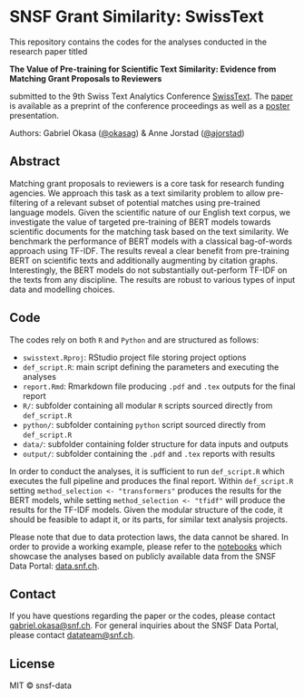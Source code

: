 # SNSF Grant Similarity: SwissText

This repository contains the codes for the analyses conducted in the research paper titled

**The Value of Pre-training for Scientific Text Similarity: Evidence from Matching Grant Proposals to Reviewers**

submitted to the 9th Swiss Text Analytics Conference [SwissText](https://www.swisstext.org/). The [paper](https://www.swisstext.org/wp-content/uploads/2024/06/Proceedings_Preprint.pdf#99) is available as a preprint of the conference proceedings as well as a [poster](https://github.com/snsf-data/snsf-grant-similarity/tree/main/swisstext/output/snsf_swisstext_poster.pdf) presentation.

Authors: Gabriel Okasa ([@okasag](https://github.com/okasag)) \& Anne Jorstad ([@ajorstad](https://github.com/ajorstad))

## Abstract

Matching grant proposals to reviewers is a core task for research funding agencies. We approach
this task as a text similarity problem to allow pre-filtering of a relevant subset of potential
matches using pre-trained language models. Given the scientific nature of our English text corpus,
we investigate the value of targeted pre-training of BERT models towards scientific documents for
the matching task based on the text similarity. We benchmark the performance of BERT models with
a classical bag-of-words approach using TF-IDF. The results reveal a clear benefit from pre-training
BERT on scientific texts and additionally augmenting by citation graphs. Interestingly, the BERT models
do not substantially out-perform TF-IDF on the texts from any discipline. The results are robust to
various types of input data and modelling choices.

## Code

The codes rely on both `R` and `Python` and are structured as follows:

- `swisstext.Rproj`: RStudio project file storing project options
- `def_script.R`: main script defining the parameters and executing the analyses
- `report.Rmd`: Rmarkdown file producing `.pdf` and `.tex` outputs for the final report
- `R/`: subfolder containing all modular `R` scripts sourced directly from `def_script.R`
- `python/`: subfolder containing `python` script sourced directly from `def_script.R`
- `data/`: subfolder containing folder structure for data inputs and outputs
- `output/`: subfolder containing the `.pdf` and `.tex` reports with results

In order to conduct the analyses, it is sufficient to run `def_script.R` which executes
the full pipeline and produces the final report. Within `def_script.R` setting `method_selection <- "transformers"`
produces the results for the BERT models, while setting `method_selection <- "tfidf"` will produce the
results for the TF-IDF models. Given the modular structure of the code, it should be feasible to adapt it, or its parts, for similar text analysis projects.

Please note that due to data protection laws, the data cannot be shared. In order to provide a working example,
please refer to the [notebooks](https://github.com/snsf-data/snsf-grant-similarity/tree/main/notebooks) which showcase the analyses based on publicly available data from the SNSF Data Portal: [data.snf.ch](https://data.snf.ch/).

## Contact

If you have questions regarding the paper or the codes, please contact [gabriel.okasa@snf.ch](mailto:gabriel.okasa@snf.ch).
For general inquiries about the SNSF Data Portal, please contact [datateam@snf.ch](mailto:datateam@snf.ch).

## License

MIT © snsf-data


